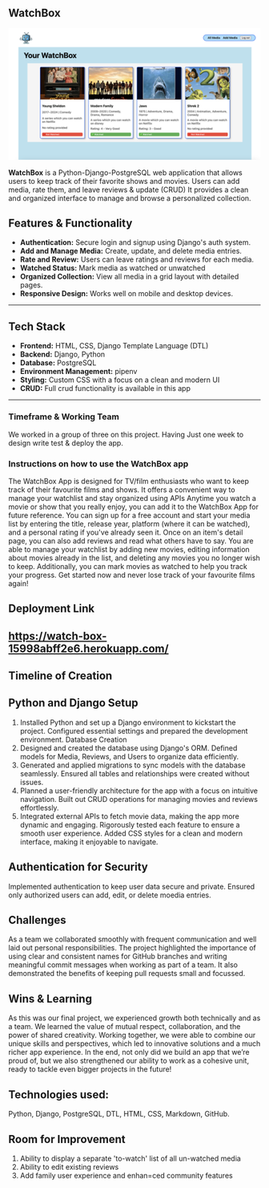 ## WatchBox

![User Homepage](main_app/static/images/Screenshot.png)



**WatchBox** is a Python-Django-PostgreSQL web application that allows users to keep track of their favorite shows and movies. Users can add media, rate them, and leave reviews & update (CRUD) It provides a clean and organized interface to manage and browse a personalized collection. 

##  Features & Functionality

- **Authentication:** Secure login and signup using Django's auth system.
- **Add and Manage Media:** Create, update, and delete media entries.
- **Rate and Review:** Users can leave ratings and reviews for each media.
- **Watched Status:** Mark media as watched or unwatched
- **Organized Collection:** View all media in a grid layout with detailed pages.
- **Responsive Design:** Works well on mobile and desktop devices.
---
## Tech Stack
- **Frontend:** HTML, CSS, Django Template Language (DTL)
- **Backend:** Django, Python
- **Database:** PostgreSQL
- **Environment Management:** pipenv
- **Styling:** Custom CSS with a focus on a clean and modern UI
- **CRUD:** Full crud functionality is available in this app
---
### Timeframe & Working Team
We worked in a group of three on this project. Having Just one week to design write test & deploy the app.
### Instructions on how to use the WatchBox app
The WatchBox App is designed for TV/film enthusiasts who want to keep track of their favourite films and shows.
It offers a convenient way to manage your watchlist and stay organized using APIs
Anytime you watch a movie or show that you really enjoy, you can add it to the WatchBox App for future reference.
You can sign up for a free account and start your media list by entering the title, release year, platform (where it can be watched), and a personal rating if you've already seen it. Once on an item's detail page, you can also add reviews and read what others have to say.
You are able to manage your watchlist by adding new movies, editing information about movies already in the list, and deleting any movies you no longer wish to keep. Additionally, you can mark movies as watched to help you track your progress.
Get started now and never lose track of your favourite films again! 
## Deployment Link

https://watch-box-15998abff2e6.herokuapp.com/
---
## Timeline of Creation
## Python and Django Setup
1) Installed Python and set up a Django environment to kickstart the project.
Configured essential settings and prepared the development environment.
Database Creation
2) Designed and created the database using Django's ORM.
Defined models for Media, Reviews, and Users to organize data efficiently.
3) Generated and applied migrations to sync models with the database seamlessly.
Ensured all tables and relationships were created without issues.
4) Planned a user-friendly architecture for the app with a focus on intuitive navigation.
Built out CRUD  operations for managing movies and reviews effortlessly.
5) Integrated external APIs to fetch movie data, making the app more dynamic and engaging.
Rigorously tested each feature to ensure a smooth user experience.
Added CSS styles for a clean and modern interface, making it enjoyable to navigate.
## Authentication for Security
Implemented authentication to keep user data secure and private.
Ensured only authorized users can add, edit, or delete moedia entries.
## Challenges
As a team we collaborated smoothly with frequent communication and well laid out personal responsibilities. 
The project highlighted the importance of using clear and consistent names for GitHub branches and writing meaningful commit messages when working as part of a team. It also demonstrated the benefits of keeping pull requests small and focussed.
## Wins & Learning

As this was our final project, we experienced growth both technically and as a team. We learned the value of mutual respect, collaboration, and the power of shared creativity. Working together, we were able to combine our unique skills and perspectives, which led to innovative solutions and a much richer app experience.
In the end, not only did we build an app that we’re proud of, but we also strengthened our ability to work as a cohesive unit, ready to tackle even bigger projects in the future!

## Technologies used:
Python, Django, PostgreSQL, DTL, HTML, CSS, Markdown, GitHub.

## Room for Improvement
1) Ability to display a separate 'to-watch' list of all un-watched media
2) Ability to edit existing reviews
3) Add family user experience and enhan=ced community features
